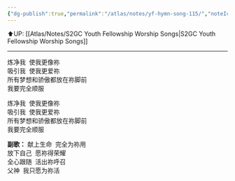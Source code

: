 ```yaml
---
{"dg-publish":true,"permalink":"/atlas/notes/yf-hymn-song-115/","noteIcon":""}
---
```


⬆️UP: [[Atlas/Notes/S2GC Youth Fellowship Worship Songs\|S2GC Youth Fellowship Worship Songs]]

---

炼净我  使我更像祢  
吸引我  使我更爱祢  
所有梦想和骄傲都放在祢脚前  
我要完全顺服  

炼净我  使我更像祢  
吸引我  使我更爱祢  
所有梦想和骄傲都放在祢脚前  
我要完全顺服  

**副歌：**
献上生命  完全为祢用  
放下自己  愿祢得荣耀  
全心跟随  活出祢呼召  
父神  我只愿为祢活  

